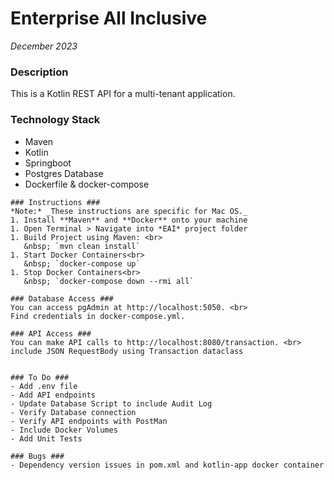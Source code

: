 # Enterprise All Inclusive # 
_December 2023_
### Description ### 
This is a Kotlin REST API for a multi-tenant application.

### Technology Stack ###
- Maven
- Kotlin
- Springboot
- Postgres Database
- Dockerfile & docker-compose
~~~~
### Instructions ### 
*Note:* _These instructions are specific for Mac OS._
1. Install **Maven** and **Docker** onto your machine
1. Open Terminal > Navigate into *EAI* project folder
1. Build Project using Maven: <br>
   &nbsp; `mvn clean install`
1. Start Docker Containers<br>
   &nbsp; `docker-compose up`
1. Stop Docker Containers<br>
   &nbsp; `docker-compose down --rmi all`

### Database Access ###
You can access pgAdmin at http://localhost:5050. <br>
Find credentials in docker-compose.yml.

### API Access ###
You can make API calls to http://localhost:8080/transaction. <br>
include JSON RequestBody using Transaction dataclass


### To Do ###
- Add .env file
- Add API endpoints
- Update Database Script to include Audit Log
- Verify Database connection
- Verify API endpoints with PostMan
- Include Docker Volumes
- Add Unit Tests

### Bugs ###
- Dependency version issues in pom.xml and kotlin-app docker container

